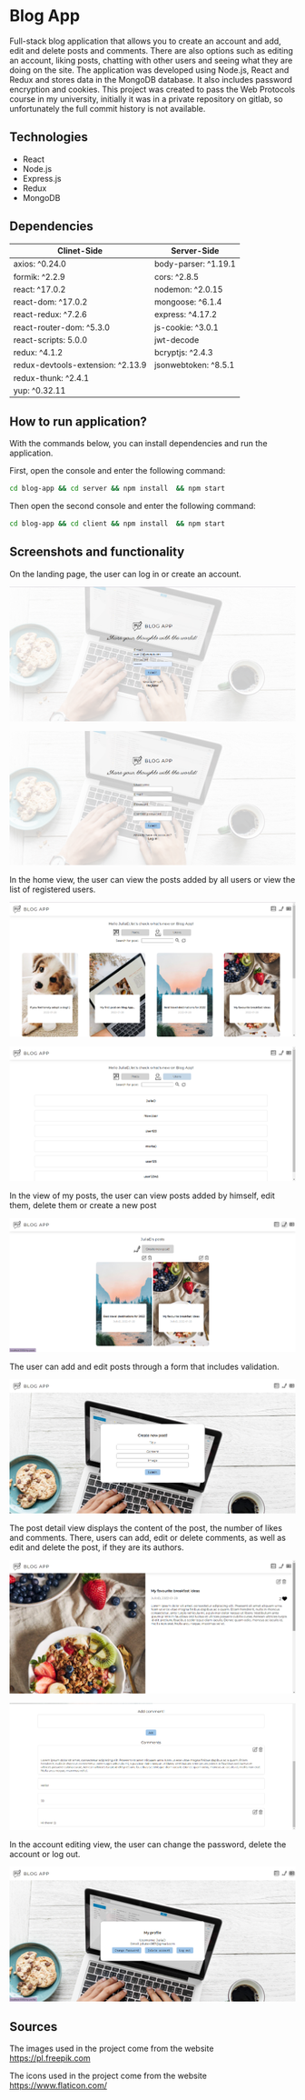 # Blog App
Full-stack blog application that allows you to create an account and add, edit and delete posts and comments. There are also options such as editing an account, liking posts, chatting with other users and seeing what they are doing on the site. The application was developed using Node.js, React and Redux and stores data in the MongoDB database. It also includes password encryption and cookies.
This project was created to pass the Web Protocols course in my university, initially it was in a private repository on gitlab, so unfortunately the full commit history is not available.

## Technologies

- React
- Node.js
- Express.js
- Redux
- MongoDB

## Dependencies

| Clinet-Side | Server-Side |
| ------ | ------ |
| axios: ^0.24.0 | body-parser: ^1.19.1 |
| formik: ^2.2.9 | cors: ^2.8.5 |
| react: ^17.0.2 | nodemon: ^2.0.15 |
| react-dom: ^17.0.2 | mongoose: ^6.1.4 |
| react-redux: ^7.2.6 | express: ^4.17.2 |
| react-router-dom: ^5.3.0 | js-cookie: ^3.0.1 |
| react-scripts: 5.0.0 | jwt-decode |
| redux: ^4.1.2 | bcryptjs: ^2.4.3 |
| redux-devtools-extension: ^2.13.9 | jsonwebtoken: ^8.5.1 |
| redux-thunk: ^2.4.1 |  |
| yup: ^0.32.11 |  |


## How to run application?
With the commands below, you can install dependencies and run the application.

First, open the console and enter the following command:

```sh
cd blog-app && cd server && npm install  && npm start 
```

Then open the second console and enter the following command:

```sh
cd blog-app && cd client && npm install  && npm start 
```

## Screenshots and functionality
On the landing page, the user can log in or create an account.

![login](https://github.com/juliadlutek/blog-app/blob/master/client/src/screenshots/Screenshot_1.png)

![register](https://github.com/juliadlutek/blog-app/blob/master/client/src/screenshots/Screenshot_2.png)

In the home view, the user can view the posts added by all users or view the list of registered users.

![posts list](https://github.com/juliadlutek/blog-app/blob/master/client/src/screenshots/Screenshot_3.png)

![users list](https://github.com/juliadlutek/blog-app/blob/master/client/src/screenshots/Screenshot_4.png)

In the view of my posts, the user can view posts added by himself, edit them, delete them or create a new post

![my posts list](https://github.com/juliadlutek/blog-app/blob/master/client/src/screenshots/Screenshot_5.png)

The user can add and edit posts through a form that includes validation.

![post create](https://github.com/juliadlutek/blog-app/blob/master/client/src/screenshots/Screenshot_6.png)

The post detail view displays the content of the post, the number of likes and comments. There, users can add, edit or delete comments, as well as edit and delete the post, if they are its authors.

![post details](https://github.com/juliadlutek/blog-app/blob/master/client/src/screenshots/Screenshot_8.png)

![comments](https://github.com/juliadlutek/blog-app/blob/master/client/src/screenshots/Screenshot_9.png)

In the account editing view, the user can change the password, delete the account or log out.

![account editing](https://github.com/juliadlutek/blog-app/blob/master/client/src/screenshots/Screenshot_10.png)

## Sources

The images used in the project come from the website 
https://pl.freepik.com

The icons used in the project come from the website 
https://www.flaticon.com/
